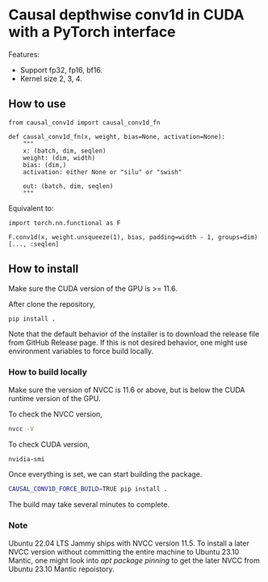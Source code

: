 # Causal depthwise conv1d in CUDA with a PyTorch interface

Features:
- Support fp32, fp16, bf16.
- Kernel size 2, 3, 4.

## How to use

```
from causal_conv1d import causal_conv1d_fn
```

```
def causal_conv1d_fn(x, weight, bias=None, activation=None):
    """
    x: (batch, dim, seqlen)
    weight: (dim, width)
    bias: (dim,)
    activation: either None or "silu" or "swish"

    out: (batch, dim, seqlen)
    """
```

Equivalent to:
```
import torch.nn.functional as F

F.conv1d(x, weight.unsqueeze(1), bias, padding=width - 1, groups=dim)[..., :seqlen]
```

## How to install

Make sure the CUDA version of the GPU is >= 11.6.

After clone the repository,

```bash
pip install .
```

Note that the default behavior of the installer is to download the release file from GitHub Release page. If this is not desired behavior, one might use environment variables to force build locally.

### How to build locally

Make sure the version of NVCC is 11.6 or above, but is below the CUDA runtime version of the GPU.

To check the NVCC version,

```bash
nvcc -V
```

To check CUDA version,

```bash
nvidia-smi
```

Once everything is set, we can start building the package.

```bash
CAUSAL_CONV1D_FORCE_BUILD=TRUE pip install .
```

The build may take several minutes to complete.

### Note

Ubuntu 22.04 LTS Jammy ships with NVCC version 11.5. To install a later NVCC version without committing the entire machine to Ubuntu 23.10 Mantic, one might look into *apt package pinning* to get the later NVCC from Ubuntu 23.10 Mantic repoistory.
